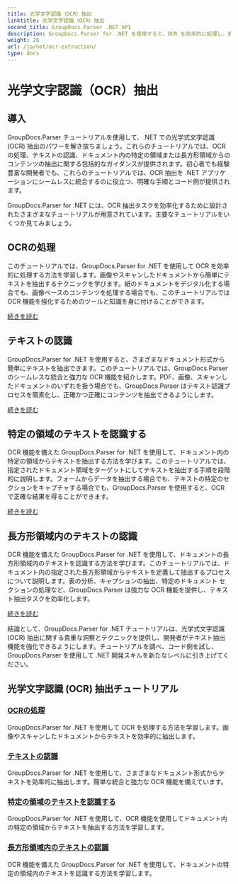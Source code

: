```yaml
---
title: 光学文字認識（OCR）抽出
linktitle: 光学文字認識（OCR）抽出
second_title: GroupDocs.Parser .NET API
description: GroupDocs.Parser for .NET を使用すると、OCR を効率的に処理し、画像やドキュメントからテキストを抽出できます。今すぐ OCR 機能を強化しましょう。
weight: 28
url: /ja/net/ocr-extraction/
type: docs
---
```

# 光学文字認識（OCR）抽出


## 導入

GroupDocs.Parser チュートリアルを使用して、.NET での光学式文字認識 (OCR) 抽出のパワーを解き放ちましょう。これらのチュートリアルでは、OCR の処理、テキストの認識、ドキュメント内の特定の領域または長方形領域からのコンテンツの抽出に関する包括的なガイダンスが提供されます。初心者でも経験豊富な開発者でも、これらのチュートリアルでは、OCR 抽出を .NET アプリケーションにシームレスに統合するのに役立つ、明確な手順とコード例が提供されます。

GroupDocs.Parser for .NET には、OCR 抽出タスクを効率化するために設計されたさまざまなチュートリアルが用意されています。主要なチュートリアルをいくつか見てみましょう。

## OCRの処理
このチュートリアルでは、GroupDocs.Parser for .NET を使用して OCR を効率的に処理する方法を学習します。画像やスキャンしたドキュメントから簡単にテキストを抽出するテクニックを学びます。紙のドキュメントをデジタル化する場合でも、画像ベースのコンテンツを処理する場合でも、このチュートリアルでは OCR 機能を強化するためのツールと知識を身に付けることができます。

[続きを読む](./handling-ocr/)

## テキストの認識
GroupDocs.Parser for .NET を使用すると、さまざまなドキュメント形式から簡単にテキストを抽出できます。このチュートリアルでは、GroupDocs.Parser のシームレスな統合と強力な OCR 機能を紹介します。PDF、画像、スキャンしたドキュメントのいずれを扱う場合でも、GroupDocs.Parser はテキスト認識プロセスを簡素化し、正確かつ正確にコンテンツを抽出できるようにします。

[続きを読む](./recognizing-text/)

## 特定の領域のテキストを認識する
OCR 機能を備えた GroupDocs.Parser for .NET を使用して、ドキュメント内の特定の領域からテキストを抽出する方法を学びます。このチュートリアルでは、指定されたドキュメント領域をターゲットにしてテキストを抽出する手順を段階的に説明します。フォームからデータを抽出する場合でも、テキストの特定のセクションをキャプチャする場合でも、GroupDocs.Parser を使用すると、OCR で正確な結果を得ることができます。

[続きを読む](./recognizing-text-in-specific-areas/)

## 長方形領域内のテキストの認識
OCR 機能を備えた GroupDocs.Parser for .NET を使用して、ドキュメントの長方形領域内のテキストを認識する方法を学びます。このチュートリアルでは、ドキュメント内の指定された長方形領域からテキストを定義して抽出するプロセスについて説明します。表の分析、キャプションの抽出、特定のドキュメント セクションの処理など、GroupDocs.Parser は強力な OCR 機能を提供し、テキスト抽出タスクを効率化します。

[続きを読む](./recognizing-text-in-rectangular-regions/)

結論として、GroupDocs.Parser for .NET チュートリアルは、光学式文字認識 (OCR) 抽出に関する貴重な洞察とテクニックを提供し、開発者がテキスト抽出機能を強化できるようにします。チュートリアルを調べ、コード例を試し、GroupDocs.Parser を使用して .NET 開発スキルを新たなレベルに引き上げてください。
## 光学文字認識 (OCR) 抽出チュートリアル
### [OCRの処理](./handling-ocr/)
GroupDocs.Parser for .NET を使用して OCR を処理する方法を学習します。画像やスキャンしたドキュメントからテキストを効率的に抽出します。
### [テキストの認識](./recognizing-text/)
GroupDocs.Parser for .NET を使用して、さまざまなドキュメント形式からテキストを効率的に抽出します。簡単な統合と強力な OCR 機能を備えています。
### [特定の領域のテキストを認識する](./recognizing-text-in-specific-areas/)
GroupDocs.Parser for .NET を使用して、OCR 機能を使用してドキュメント内の特定の領域からテキストを抽出する方法を学習します。
### [長方形領域内のテキストの認識](./recognizing-text-in-rectangular-regions/)
OCR 機能を備えた GroupDocs.Parser for .NET を使用して、ドキュメントの特定の領域内のテキストを認識する方法を学習します。
